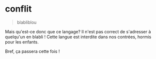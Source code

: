 # conflit

> blabliblou

Mais qu'est-ce donc que ce langage?
Il n'est pas correct de s'adresser à quelqu'un en blabli ! Cette langue est interdite dans nos contrées, hormis pour les enfants.

Bref, ça passera cette fois !
